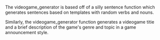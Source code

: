 The videogame_generator is based off of a silly sentence function which generates sentences based on templates with random verbs and nouns.

Similarly, the videogame_generator function generates a videogame titie and a brief description of the game's genre and topic in a game announcement style.
